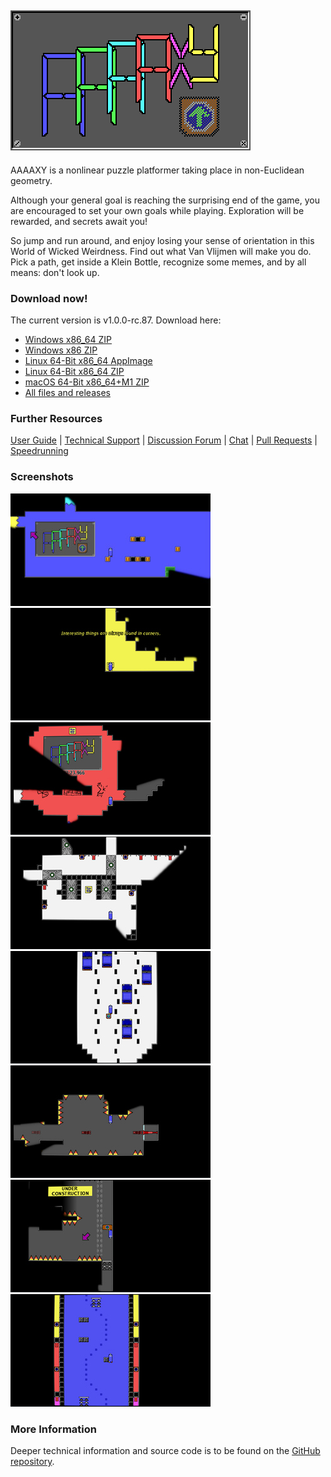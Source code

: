 ## ![AAAAXY](logo.png)

AAAAXY is a nonlinear puzzle platformer taking place in non-Euclidean
geometry.

Although your general goal is reaching the surprising end of the game,
you are encouraged to set your own goals while playing. Exploration will
be rewarded, and secrets await you\!

So jump and run around, and enjoy losing your sense of orientation in
this World of Wicked Weirdness. Find out what Van Vlijmen will make you
do. Pick a path, get inside a Klein Bottle, recognize some memes, and by
all means: don't look up.

### Download now\!

<!-- BEGIN DOWNLOAD LINKS TEMPLATE
The current version is VERSION. Download here:

  - [Windows x86_64 ZIP](https://github.com/divVerent/aaaaxy/releases/download/VERSION/aaaaxy-windows-amd64-VERSION.zip)
  - [Windows x86 ZIP](https://github.com/divVerent/aaaaxy/releases/download/VERSION/aaaaxy-windows-386-VERSION.zip)
  - [Linux 64-Bit x86_64 AppImage](https://github.com/divVerent/aaaaxy/releases/download/VERSION/AAAAXY-x86_64.AppImage)
  - [Linux 64-Bit x86_64 ZIP](https://github.com/divVerent/aaaaxy/releases/download/VERSION/aaaaxy-linux-amd64-VERSION.zip)
  - [macOS 64-Bit x86_64+M1 ZIP](https://github.com/divVerent/aaaaxy/releases/download/VERSION/aaaaxy-darwin-VERSION.zip)
  - [All files and releases](https://github.com/divVerent/aaaaxy/releases)
END DOWNLOAD LINKS TEMPLATE -->

<!-- BEGIN DOWNLOAD LINKS -->

The current version is v1.0.0-rc.87. Download here:

  - [Windows x86\_64
    ZIP](https://github.com/divVerent/aaaaxy/releases/download/v1.0.0-rc.87/aaaaxy-windows-amd64-v1.0.0-rc.87.zip)
  - [Windows x86
    ZIP](https://github.com/divVerent/aaaaxy/releases/download/v1.0.0-rc.87/aaaaxy-windows-386-v1.0.0-rc.87.zip)
  - [Linux 64-Bit x86\_64
    AppImage](https://github.com/divVerent/aaaaxy/releases/download/v1.0.0-rc.87/AAAAXY-x86_64.AppImage)
  - [Linux 64-Bit x86\_64
    ZIP](https://github.com/divVerent/aaaaxy/releases/download/v1.0.0-rc.87/aaaaxy-linux-amd64-v1.0.0-rc.87.zip)
  - [macOS 64-Bit x86\_64+M1
    ZIP](https://github.com/divVerent/aaaaxy/releases/download/v1.0.0-rc.87/aaaaxy-darwin-v1.0.0-rc.87.zip)
  - [All files and
    releases](https://github.com/divVerent/aaaaxy/releases)

<!-- END DOWNLOAD LINKS -->

### Further Resources

[User Guide](userguide.md) | [Technical
Support](https://github.com/divVerent/aaaaxy/issues) | [Discussion
Forum](https://github.com/divVerent/aaaaxy/discussions) |
[Chat](https://matrix.to/#/#aaaaxy:matrix.org) | [Pull
Requests](https://github.com/divVerent/aaaaxy/pulls) |
[Speedrunning](speedrunning.md)

### Screenshots

[![shot1](screenshots/shot1.jpg)](https://raw.githubusercontent.com/divVerent/aaaaxy/main/docs/screenshots/shot1.png)
[![shot2](screenshots/shot2.jpg)](https://raw.githubusercontent.com/divVerent/aaaaxy/main/docs/screenshots/shot2.png)
[![shot3](screenshots/shot3.jpg)](https://raw.githubusercontent.com/divVerent/aaaaxy/main/docs/screenshots/shot3.png)
[![shot4](screenshots/shot4.jpg)](https://raw.githubusercontent.com/divVerent/aaaaxy/main/docs/screenshots/shot4.png)
[![shot5](screenshots/shot5.jpg)](https://raw.githubusercontent.com/divVerent/aaaaxy/main/docs/screenshots/shot5.png)
[![shot6](screenshots/shot6.jpg)](https://raw.githubusercontent.com/divVerent/aaaaxy/main/docs/screenshots/shot6.png)
[![shot7](screenshots/shot7.jpg)](https://raw.githubusercontent.com/divVerent/aaaaxy/main/docs/screenshots/shot7.png)
[![shot8](screenshots/shot8.jpg)](https://raw.githubusercontent.com/divVerent/aaaaxy/main/docs/screenshots/shot8.png)

### More Information

Deeper technical information and source code is to be found on the
[GitHub repository](https://github.com/divVerent/aaaaxy).
